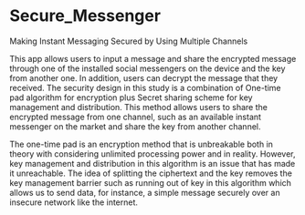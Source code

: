 # Secure_Messenger
Making Instant Messaging Secured by Using Multiple Channels


This app allows users to input a message and share the encrypted message through one of the installed social messengers on the device and the key from another one. In addition, users can decrypt the message that they received. The security design in this study is a combination of One-time pad algorithm for encryption plus Secret sharing scheme for key management and distribution. This method allows users to share the encrypted message from one channel, such as an available instant messenger on the market and share the key from another channel.

The one-time pad is an encryption method that is unbreakable both in theory with considering unlimited processing power and in reality. However, key management and distribution in this algorithm is an issue that has made it unreachable. The idea of splitting the ciphertext and the key removes the key management barrier such as running out of key in this algorithm which allows us to send data, for instance, a simple message securely over an insecure network like the internet.
